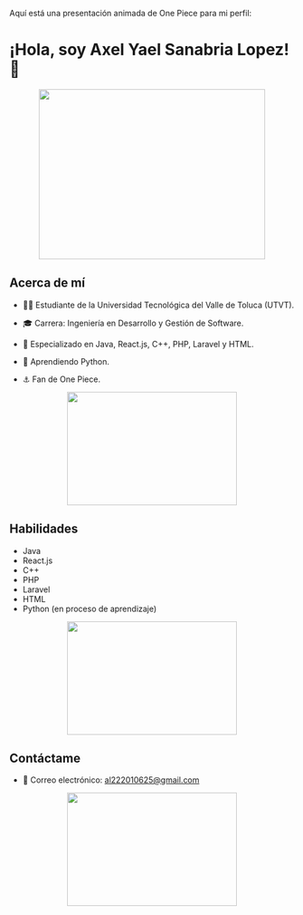  Aquí está una presentación animada de One Piece para mi perfil:

# ¡Hola, soy Axel Yael Sanabria Lopez! 👋

<p align="center">
  <img src="https://cdn.dribbble.com/users/3281732/screenshots/2131367/one_piece_dribbble.gif" width="400" height="300" /> 
</p>

## Acerca de mí 

- 👨‍🎓 Estudiante de la Universidad Tecnológica del Valle de Toluca (UTVT).

- 🎓 Carrera: Ingeniería en Desarrollo y Gestión de Software.

- 🚀 Especializado en Java, React.js, C++, PHP, Laravel y HTML. 

- 🌱 Aprendiendo Python.

- ⚓ Fan de One Piece. 

<p align="center">
  <img src="https://i.pinimg.com/originals/1b/21/53/1b2153c687dd07a320b75ed76d7dab62.gif" width="300" height="200" />
</p>

## Habilidades

- Java 
- React.js
- C++
- PHP 
- Laravel
- HTML
- Python (en proceso de aprendizaje)

<p align="center">
  <img src="https://i.makeagif.com/media/5-20-2015/SyNrOL.gif" width="300" height="200" /> 
</p>

## Contáctame 

- 📧 Correo electrónico: al222010625@gmail.com

<p align="center">
  <img src="https://thumbs.gfycat.com/WelcomeSpicyHammerkop-size_restricted.gif" width="300" height="200" />
</p>

